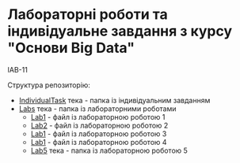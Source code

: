 # Лабораторні роботи та індивідуальне завдання з курсу "Основи Big Data"
ІАВ-11

Структура репозиторію:
* [IndividualTask](./IndividualTask) тека - папка із індивідуальним завданням
* [Labs](./Labs) тека - папка із лабораторними роботами
    * [Lab1](./Labs/Lab1) - файл із лабораторною роботою 1
    * [Lab2](./Labs/Lab2) - файл із лабораторною роботою 2
    * [Lab1](./Labs/Lab3) - файл із лабораторною роботою 3
    * [Lab1](./Labs/Lab4) - файл із лабораторною роботою 4
    * [Lab5](./Labs/Lab5) тека - папка із лабораторною роботою 5
